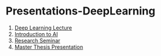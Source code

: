 # Presentations-DeepLearning

1. [Deep Learning Lecture](deep-learning.pdf)
2. [Introduction to AI](introduction-to-ai.pdf)
3. [Research Seminar](research-seminar-presentation.pdf)
4. [Master Thesis Presentation](thesis-presentation.pdf)
